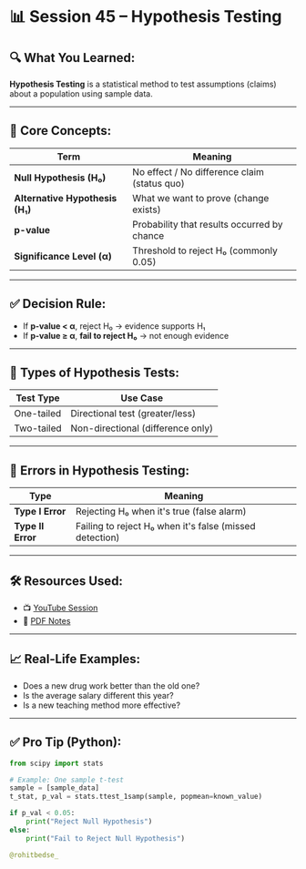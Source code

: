 # 📊 Session 45 – Hypothesis Testing

## 🔍 What You Learned:
**Hypothesis Testing** is a statistical method to test assumptions (claims) about a population using sample data.

---

## 🧠 Core Concepts:

| Term                | Meaning |
|---------------------|---------|
| **Null Hypothesis (H₀)**     | No effect / No difference claim (status quo) |
| **Alternative Hypothesis (H₁)** | What we want to prove (change exists) |
| **p-value**         | Probability that results occurred by chance |
| **Significance Level (α)** | Threshold to reject H₀ (commonly 0.05) |

---

## ✅ Decision Rule:

- If **p-value < α**, reject H₀ → evidence supports H₁  
- If **p-value ≥ α**, **fail to reject H₀** → not enough evidence

---

## 📌 Types of Hypothesis Tests:

| Test Type     | Use Case                      |
|---------------|-------------------------------|
| One-tailed    | Directional test (greater/less) |
| Two-tailed    | Non-directional (difference only) |

---

## 🔁 Errors in Hypothesis Testing:

| Type           | Meaning                         |
|----------------|---------------------------------|
| **Type I Error** | Rejecting H₀ when it's true (false alarm) |
| **Type II Error**| Failing to reject H₀ when it's false (missed detection) |

---

## 🛠️ Resources Used:

- 📺 [YouTube Session](https://www.youtube.com/live/S94mx6OL7kM?si=vJfh_PMVmsMse4lG)
- 📘 [PDF Notes](https://drive.google.com/file/d/1J6TWERqWu1-98n2b8uBKdU8j0aCVgyuN/view)

---

## 📈 Real-Life Examples:

- Does a new drug work better than the old one?  
- Is the average salary different this year?  
- Is a new teaching method more effective?

---

## ✅ Pro Tip (Python):

```python
from scipy import stats

# Example: One sample t-test
sample = [sample_data]
t_stat, p_val = stats.ttest_1samp(sample, popmean=known_value)

if p_val < 0.05:
    print("Reject Null Hypothesis")
else:
    print("Fail to Reject Null Hypothesis")

@rohitbedse_